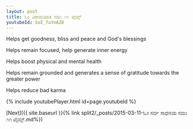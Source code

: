 ```yaml
---
layout: post
title: ಓಂ ವಿರಾಮಯಾತ ನಮಃ ೧೧ ಟೈಮ್ಸ್
youtubeId: SuI_fuYnAZ8
---
```

 
 
Helps get goodness, bliss and peace and God's blessings
 
Helps remain focused, help generate inner energy 
 
Helps boost physical and mental health 
 
Helps remain grounded and generates a sense of gratitude towards the greater power 
 
Helps reduce bad karma
 
 
 
 


{% include youtubePlayer.html id=page.youtubeId %}
 
[Next]({{ site.baseurl }}{% link  split2/_posts/2015-03-11-ಓಂ ಸರ್ವ ಸಾಧನಯ ನಮಃ ೧೧ ಟೈಮ್ಸ್.md%})
 
